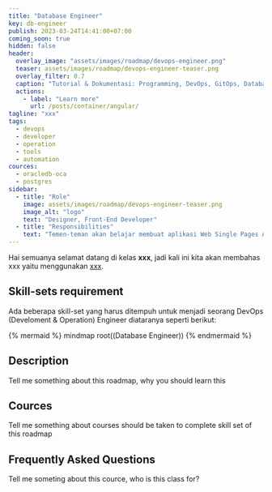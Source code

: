 ```yaml
---
title: "Database Engineer"
key: db-engineer
publish: 2023-03-24T14:41:00+07:00
coming_soon: true
hidden: false
header:
  overlay_image: "assets/images/roadmap/devops-engineer.png"
  teaser: assets/images/roadmap/devops-engineer-teaser.png
  overlay_filter: 0.7
  caption: "Tutorial & Dokumentasi: Programming, DevOps, GitOps, Database, & Servers"
  actions:
    - label: "Learn more"
      url: /posts/container/angular/
tagline: "xxx"
tags:
  - devops
  - developer
  - operation
  - tools
  - automation
cources:
  - oracledb-oca
  - postgres
sidebar:
  - title: "Role"
    image: assets/images/roadmap/devops-engineer-teaser.png
    image_alt: "logo"
    text: "Designer, Front-End Developer"
  - title: "Responsibilities"
    text: "Temen-teman akan belajar membuat aplikasi Web Single Pages Application (SPA) system dengan menggunakan Angular Framework"
---
```


Hai semuanya selamat datang di kelas **xxx**, jadi kali ini kita akan membahas xxx yaitu menggunakan [xxx](link). 

<!--more-->


## Skill-sets requirement

Ada beberapa skill-set yang harus ditempuh untuk menjadi seorang DevOps (Develoment & Operation) Engineer diataranya seperti berikut:

{% mermaid %}
mindmap
  root((Database Engineer))
{% endmermaid %}

## Description

Tell me something about this roadmap, why you should learn this

## Cources

Tell me something about courses should be taken to complete skill set of this roadmap

## Frequently Asked Questions

Tell me someting about this cource, who is this class for?